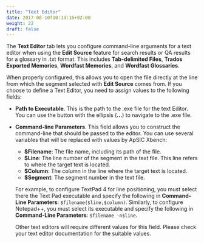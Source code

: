 ```yaml
---
title: "Text Editor"
date: 2017-08-10T10:13:16+02:00
weight: 22
draft: false
---
```


The **Text Editor** tab lets you configure command-line arguments for a text
editor when using the **Edit Source** feature for search results or QA results
for a glossary in .txt format. This includes **Tab-delimited Files**,
**Trados Exported Memories**, **Wordfast Memories**, and
**Wordfast Glossaries**.

When properly configured, this allows you to open the file directly at the line
from which the segment selected with **Edit Source** comes from. If you choose
to define a Text Editor, you need to assign values to the following fields:

* **Path to Executable**. This is the path to the .exe file for the text
  Editor. You can use the button with the ellipsis (**...**) to navigate to the
  .exe file.
* **Command-line Parameters**. This field allows you to construct the
  command-line that should be passed to the editor. You can use
  several variables that will be replaced with values by ApSIC Xbench:
    * **$Filename**: The file name, including its path of the file.
    * **$Line**: The line number of the segment in the text file. This line
      refers to where the target text is located.
    * **$Column**: The column in the line where the target text is located.
    * **$Segment**: The segment number in the text file.

    For example, to configure TextPad 4 for line positioning, you must select
    there the Text Pad executable and specify the following in
    **Command-Line Parameters**: `$filename($line,$column)`. Similarly, to
    configure Notepad++, you must select its executable and specify
    the following in **Command-Line Parameters**: `$filename -n$line`.

    Other text editors will require different values for this field. Please
    check your text editor documentation for the suitable values.
